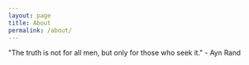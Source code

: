 ```yaml
---
layout: page
title: About
permalink: /about/
---
```


"The truth is not for all men, but only for those who seek it." - Ayn Rand
